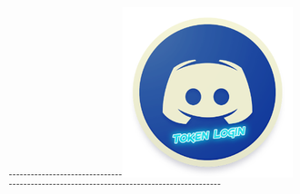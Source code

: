 -------------------------------<img src="https://raw.githubusercontent.com/CoSeR-Source/DC-Token-Login/master/Resources/DC%20Token%20Login.png" height="300" alt="Logo">----------------------------------------------------------
